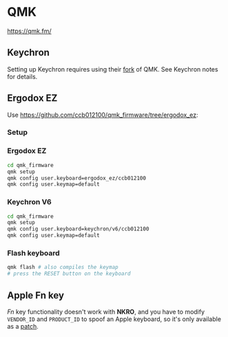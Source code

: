 # QMK

<https://qmk.fm/>

## Keychron

Setting up Keychron requires using their [fork](https://github.com/Keychron/qmk_firmware/) of QMK. See Keychron notes for details.

## Ergodox EZ

Use <https://github.com/ccb012100/qmk_firmware/tree/ergodox_ez>:

### Setup

### Ergodox EZ

```zsh
cd qmk_firmware
qmk setup
qmk config user.keyboard=ergodox_ez/ccb012100
qmk config user.keymap=default
```

### Keychron V6

```zsh
cd qmk_firmware
qmk setup
qmk config user.keyboard=keychron/v6/ccb012100
qmk config user.keymap=default
```

### Flash keyboard

```zsh
qmk flash # also compiles the keymap
# press the RESET button on the keyboard
```

## Apple Fn key

_Fn_ key functionality doesn't work with **NKRO**, and you have to modify `VENDOR_ID` and `PRODUCT_ID` to spoof an Apple keyboard, so it's only
available as a [patch](https://gist.github.com/fauxpark/010dcf5d6377c3a71ac98ce37414c6c4).
